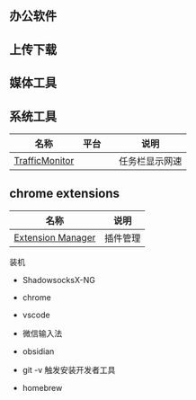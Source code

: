 
## 办公软件
## 上传下载

## 媒体工具
## 系统工具

| 名称                                                             |   平台  |     | 说明           |
| ---------------------------------------------------------------- | --- | --- | -------------- |
| [TrafficMonitor](https://github.com/zhongyang219/TrafficMonitor) |     |     | 任务栏显示网速 |
## chrome extensions

|                                              名称                                              | 说明     |
|:----------------------------------------------------------------------------------------------:| -------- |
| [Extension Manager](https://chromewebstore.google.com/detail/gjldcdngmdknpinoemndlidpcabkggco) | 插件管理 |

装机

- ShadowsocksX-NG

- chrome

- vscode

- 微信输入法

- obsidian

  

- git -v 触发安装开发者工具

- homebrew

